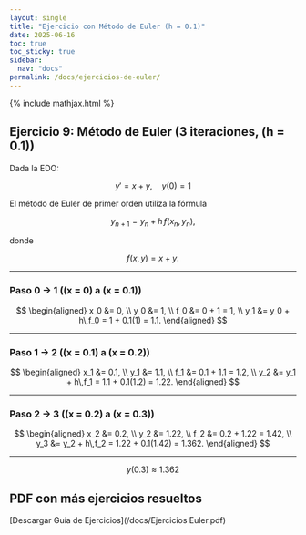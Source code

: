 ```yaml
---
layout: single
title: "Ejercicio con Método de Euler (h = 0.1)"
date: 2025-06-16
toc: true
toc_sticky: true
sidebar:
  nav: "docs"
permalink: /docs/ejercicios-de-euler/
---
```


{% include mathjax.html %}

## Ejercicio 9: Método de Euler (3 iteraciones, \(h = 0.1\))

Dada la EDO:

$$
y' = x + y, \quad y(0) = 1
$$

El método de Euler de primer orden utiliza la fórmula

$$
y_{n+1} = y_n + h\,f(x_n, y_n),
$$

donde

$$
f(x,y) = x + y.
$$

---

### Paso 0 → 1 (\(x = 0\) a \(x = 0.1\))

$$
\begin{aligned}
x_0 &= 0, \\
y_0 &= 1, \\
f_0 &= 0 + 1 = 1, \\
y_1 &= y_0 + h\,f_0 = 1 + 0.1(1) = 1.1.
\end{aligned}
$$

---

### Paso 1 → 2 (\(x = 0.1\) a \(x = 0.2\))

$$
\begin{aligned}
x_1 &= 0.1, \\
y_1 &= 1.1, \\
f_1 &= 0.1 + 1.1 = 1.2, \\
y_2 &= y_1 + h\,f_1 = 1.1 + 0.1(1.2) = 1.22.
\end{aligned}
$$

---

### Paso 2 → 3 (\(x = 0.2\) a \(x = 0.3\))

$$
\begin{aligned}
x_2 &= 0.2, \\
y_2 &= 1.22, \\
f_2 &= 0.2 + 1.22 = 1.42, \\
y_3 &= y_2 + h\,f_2 = 1.22 + 0.1(1.42) = 1.362.
\end{aligned}
$$

---

$$
y(0.3) \approx 1.362
$$

## PDF con más ejercicios resueltos

[Descargar Guía de Ejercicios](/docs/Ejercicios Euler.pdf)